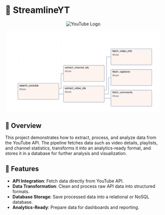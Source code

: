 # 🎥 StreamlineYT 

<p align="center">
  <img src="https://upload.wikimedia.org/wikipedia/commons/4/42/YouTube_icon_%282013-2017%29.png" alt="YouTube Logo" width="300"/>
</p>
<p align="center">
  <img src="./img/youtube_video_dag.png" alt="YouTube Logo" width="500"/>
</p>


## 📖 Overview  
This project demonstrates how to extract, process, and analyze data from the YouTube API. The pipeline fetches data such as video details, playlists, and channel statistics, transforms it into an analytics-ready format, and stores it in a database for further analysis and visualization.  

## 🚀 Features  
- **API Integration**: Fetch data directly from YouTube API.  
- **Data Transformation**: Clean and process raw API data into structured formats.  
- **Database Storage**: Save processed data into a relational or NoSQL database.  
- **Analytics-Ready**: Prepare data for dashboards and reporting.
